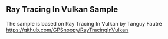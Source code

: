 
Ray Tracing In Vulkan Sample
----------------------------

The sample is based on Ray Tracing In Vulkan by Tanguy Fautré
https://github.com/GPSnoopy/RayTracingInVulkan
